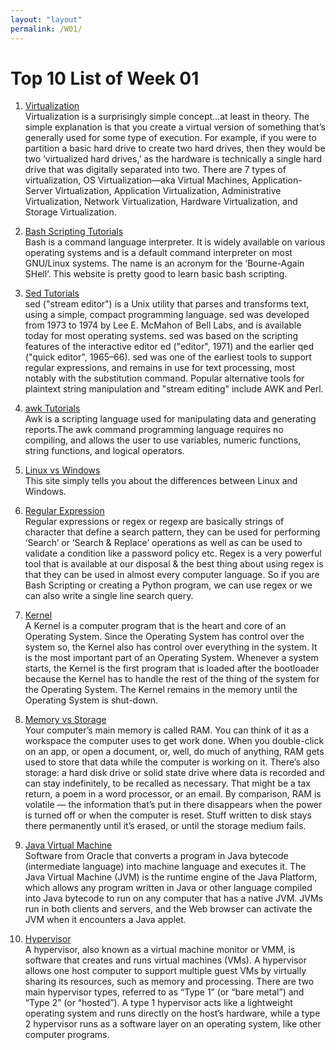 ```yaml
---
layout: "layout"
permalink: /W01/
---
```


# Top 10 List of Week 01

1. [Virtualization](https://www.kelsercorp.com/blog/the-7-types-of-virtualization)<br>
Virtualization is a surprisingly simple concept…at least in theory. The simple explanation is that you create a virtual version of something that’s generally used for some type of execution. For example, if you were to partition a basic hard drive to create two hard drives, then they would be two ‘virtualized hard drives,’ as the hardware is technically a single hard drive that was digitally separated into two. There are 7 types of virtualization, OS Virtualization—aka Virtual Machines, Application-Server Virtualization, Application Virtualization, Administrative Virtualization, Network Virtualization, Hardware Virtualization, and Storage Virtualization.

2. [Bash Scripting Tutorials](https://linuxconfig.org/bash-scripting-tutorial-for-beginners)<br>
Bash is a command language interpreter. It is widely available on various operating systems and is a default command interpreter on most GNU/Linux systems. The name is an acronym for the ‘Bourne-Again SHell’. This website is pretty good to learn basic bash scripting.

3. [Sed Tutorials](https://www.grymoire.com/Unix/Sed.html)<br>
sed ("stream editor") is a Unix utility that parses and transforms text, using a simple, compact programming language. sed was developed from 1973 to 1974 by Lee E. McMahon of Bell Labs, and is available today for most operating systems. sed was based on the scripting features of the interactive editor ed ("editor", 1971) and the earlier qed ("quick editor", 1965–66). sed was one of the earliest tools to support regular expressions, and remains in use for text processing, most notably with the substitution command. Popular alternative tools for plaintext string manipulation and "stream editing" include AWK and Perl.

4. [awk Tutorials](https://www.grymoire.com/Unix/Awk.html)<br>
Awk is a scripting language used for manipulating data and generating reports.The awk command programming language requires no compiling, and allows the user to use variables, numeric functions, string functions, and logical operators. 

5. [Linux vs Windows](https://www.guru99.com/linux-differences.html)<br>
This site simply tells you about the differences between Linux and Windows.

6. [Regular Expression](https://linuxtechlab.com/bash-scripting-learn-use-regex-basics/)<br>
Regular expressions or regex or regexp are basically strings of character that define a search pattern, they can be used for performing ‘Search’ or ‘Search & Replace’ operations as well as can be used to validate a condition like a password policy etc. Regex is a very powerful tool that is available at our disposal & the best thing about using regex is that they can be used in almost every computer language. So if you are Bash Scripting or creating a Python program, we can use regex or we can also write a single line search query.

7. [Kernel](https://afteracademy.com/blog/what-is-kernel-in-operating-system-and-what-are-the-various-types-of-kernel)<br>
A Kernel is a computer program that is the heart and core of an Operating System. Since the Operating System has control over the system so, the Kernel also has control over everything in the system. It is the most important part of an Operating System. Whenever a system starts, the Kernel is the first program that is loaded after the bootloader because the Kernel has to handle the rest of the thing of the system for the Operating System. The Kernel remains in the memory until the Operating System is shut-down.

8. [Memory vs Storage](https://www.backblaze.com/blog/whats-diff-ram-vs-storage)<br>
Your computer’s main memory is called RAM. You can think of it as a workspace the computer uses to get work done. When you double-click on an app, or open a document, or, well, do much of anything, RAM gets used to store that data while the computer is working on it. There’s also storage: a hard disk drive or solid state drive where data is recorded and can stay indefinitely, to be recalled as necessary. That might be a tax return, a poem in a word processor, or an email. By comparison, RAM is volatile — the information that’s put in there disappears when the power is turned off or when the computer is reset. Stuff written to disk stays there permanently until it’s erased, or until the storage medium fails.

9. [Java Virtual Machine](https://www.pcmag.com/encyclopedia/term/java-virtual-machine)<br>
Software from Oracle that converts a program in Java bytecode (intermediate language) into machine language and executes it. The Java Virtual Machine (JVM) is the runtime engine of the Java Platform, which allows any program written in Java or other language compiled into Java bytecode to run on any computer that has a native JVM. JVMs run in both clients and servers, and the Web browser can activate the JVM when it encounters a Java applet.

10. [Hypervisor](https://www.vmware.com/topics/glossary/content/hypervisor)<br>
A hypervisor, also known as a virtual machine monitor or VMM, is software that creates and runs virtual machines (VMs). A hypervisor allows one host computer to support multiple guest VMs by virtually sharing its resources, such as memory and processing. There are two main hypervisor types, referred to as “Type 1” (or “bare metal”) and “Type 2” (or “hosted”). A type 1 hypervisor acts like a lightweight operating system and runs directly on the host’s hardware, while a type 2 hypervisor runs as a software layer on an operating system, like other computer programs.

